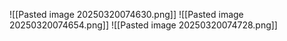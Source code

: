 ![[Pasted image 20250320074630.png]]
![[Pasted image 20250320074654.png]]
![[Pasted image 20250320074728.png]]